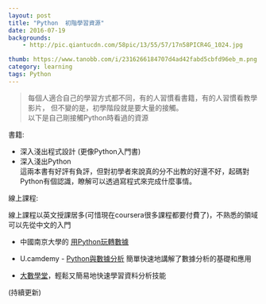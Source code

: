 ```yaml
---
layout: post
title: "Python  初階學習資源"
date: 2016-07-19
backgrounds:
    - http://pic.qiantucdn.com/58pic/13/55/57/17n58PICR4G_1024.jpg

thumb: https://www.tanobb.com/i/2316266184707d4ad42fabd5cbfd96eb_m.png
category: learning
tags: Python
---
```


>每個人適合自己的學習方式都不同，有的人習慣看書籍，有的人習慣看教學影片，
但不變的是，初學階段就是要大量的接觸。  
以下是自己剛接觸Python時看過的資源

書籍:    
+ 深入淺出程式設計 (更像Python入門書)  
+ 深入淺出Python  
這兩本書有好評有負評，但對初學者來說真的分不出教的好還不好，起碼對Python有個認識，瞭解可以透過寫程式來完成什麼事情。

線上課程:  

線上課程以英文授課居多(可惜現在coursera很多課程都要付費了)，不熟悉的領域可以先從中文的入門

+ 中國南京大學的 [用Python玩轉數據](https://www.coursera.org/learn/hipython)

+ U.camdemy - [Python與數據分析](http://u.camdemy.com/course/122/section/lecture)
簡單快速地講解了數據分析的基礎和應用

+ [大數學堂](http://www.largitdata.com/)，輕鬆又簡易地快速學習資料分析技能


(持續更新)
